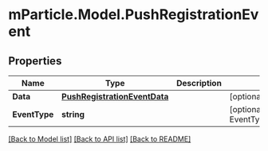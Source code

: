 # mParticle.Model.PushRegistrationEvent
## Properties

Name | Type | Description | Notes
------------ | ------------- | ------------- | -------------
**Data** | [**PushRegistrationEventData**](PushRegistrationEventData.md) |  | [optional] 
**EventType** | **string** |  | [optional] [default to EventTypeEnum.Pushregistration]

[[Back to Model list]](../README.md#documentation-for-models) [[Back to API list]](../README.md#documentation-for-api-endpoints) [[Back to README]](../README.md)

